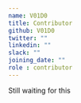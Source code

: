 ```yaml
---
name: V01D0
title: Contributor
github: V01D0
twitter: ""
linkedin: ""
slack: ""
joining_date: ""
role : contributor
---
```


Still waiting for this
